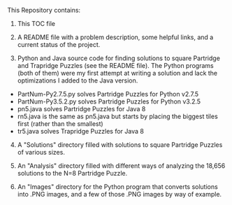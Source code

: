 This Repository contains:

1. This TOC file

2. A README file with a problem description, some helpful links, and a current status of the project.

3. Python and Java source code for finding solutions to square Partridge and Trapridge Puzzles (see the README file). The Python programs (both of them) were my first attempt at writing a solution and lack the optimizations I added to the Java version.  
 * PartNum-Py2.7.5.py solves Partridge Puzzles for Python v2.7.5
 * PartNum-Py3.5.2.py solves Partridge Puzzles for Python v3.2.5
 * pn5.java solves Partridge Puzzles for Java 8
 * rn5.java is the same as pn5.java but starts by placing the biggest tiles first (rather than the smallest)
 * tr5.java solves Trapridge Puzzles for Java 8

4. A "Solutions" directory filled with solutions to square Partridge Puzzles of various sizes.

5. An "Analysis" directory filled with different ways of analyzing the 18,656 solutions to the N=8 Partridge Puzzle. 

6. An "Images" directory for the Python program that converts solutions into .PNG images, and a few of those .PNG images by way of example.




